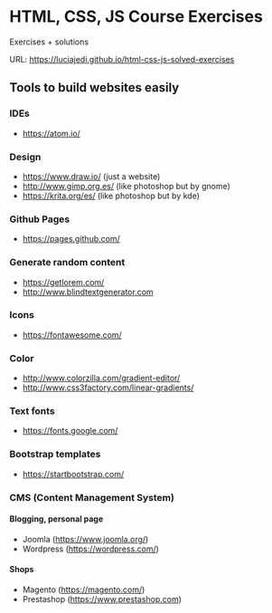 # HTML, CSS, JS Course Exercises

Exercises + solutions

URL: https://luciajedi.github.io/html-css-js-solved-exercises

## Tools to build websites easily

### IDEs

- https://atom.io/ 

### Design

- https://www.draw.io/  (just a website)
- http://www.gimp.org.es/  (like photoshop but by gnome)
- https://krita.org/es/  (like photoshop but by kde)

### Github Pages

- https://pages.github.com/

### Generate random content

- https://getlorem.com/
- http://www.blindtextgenerator.com

### Icons

- https://fontawesome.com/

### Color

- http://www.colorzilla.com/gradient-editor/
- http://www.css3factory.com/linear-gradients/

### Text fonts

- https://fonts.google.com/ 


### Bootstrap templates

- https://startbootstrap.com/

### CMS (Content Management System)

#### Blogging, personal page

- Joomla (https://www.joomla.org/)
- Wordpress (https://wordpress.com/)

#### Shops

- Magento (https://magento.com/)
- Prestashop (https://www.prestashop.com)
